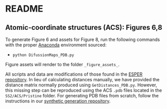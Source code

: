 # README
## Atomic-coordinate structures (ACS): Figures 6,8

To generate Figure 6 and assets for Figure 8, run the following commands with the proper [Anaconda](https://docs.anaconda.com/anaconda/install) environment sourced:

- `python DifussionMaps_PDB.py`

Figure assets will render to the folder `_figure_assets_`.

All scripts and data are modifications of those found in the [ESPER repository](https://github.com/evanseitz/ManifoldEM_ESPER). In lieu of calculating distances manually, we have provided the distance matrix normally produced using `GetDistances_PDB.py`. However, this missing step can be reproduced using the ACS `.pdb` files located in the `SS2/ACS/Pristine` folder. For generating PDB files from scratch, follow the instructions in our [synthetic generation repository](https://github.com/evanseitz/cryoEM_synthetic_generation).